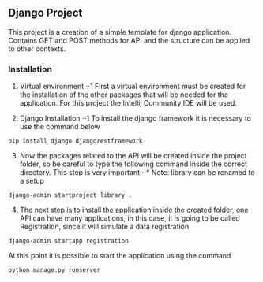 ## Django Project 

This project is a creation of a simple template for django application. Contains GET and POST methods for API and the structure can be applied to other contexts.

### Installation

1. Virtual environment
   ⋅⋅1 First a virtual environment must be created for the installation of the other packages that will be needed for the application. For this project the Intellij Community IDE will be used. 

2. Django Installation
   ⋅⋅1 To install the django framework it is necessary to use the command below
```
pip install django djangorestframework
```

3. Now the packages related to the API will be created inside the project folder, so be careful to type the following command inside the correct directory. This step is very important
   ⋅⋅* Note: library can be renamed to a setup
```
django-admin startproject library .
```

4. The next step is to install the application inside the created folder, one API can have many applications, in this case, it is going to be called Registration, since it will simulate a data registration 
```
django-admin startapp registration
```

At this point it is possible to start the application using the command
```
python manage.py runserver
```


